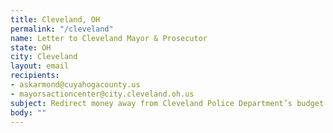 ```yaml
---
title: Cleveland, OH
permalink: "/cleveland"
name: Letter to Cleveland Mayor & Prosecutor
state: OH
city: Cleveland
layout: email
recipients:
- askarmond@cuyahogacounty.us
- mayorsactioncenter@city.cleveland.oh.us
subject: Redirect money away from Cleveland Police Department’s budget
body: ""
---
```



